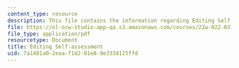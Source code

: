 ```yaml
---
content_type: resource
description: This file contains the information regarding Editing Self-assessment.
file: https://ol-ocw-studio-app-qa.s3.amazonaws.com/courses/21w-022-03-writing-and-experience-reading-and-writing-autobiography-spring-2014/7a1401a02eaaf1d201e89e3334125ffd_MIT21W_022_03S14_esa.pdf
file_type: application/pdf
resourcetype: Document
title: Editing Self-assessment
uid: 7a1401a0-2eaa-f1d2-01e8-9e3334125ffd
---
```

